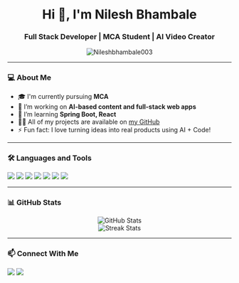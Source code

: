 <h1 align="center">Hi 👋, I'm Nilesh Bhambale</h1>
<h3 align="center">Full Stack Developer | MCA Student | AI Video Creator</h3>

<p align="center">
  <img src="https://komarev.com/ghpvc/?username=Nileshbhambale003&label=Profile%20views&color=0e75b6&style=flat" alt="Nileshbhambale003" />
</p>

---

### 💻 About Me
- 🎓 I'm currently pursuing **MCA**
- 🔭 I’m working on **AI-based content and full-stack web apps**
- 🌱 I’m learning **Spring Boot, React**
- 👨‍💻 All of my projects are available on [my GitHub](https://github.com/Nileshbhambale003)
- ⚡ Fun fact: I love turning ideas into real products using AI + Code!

---

### 🛠️ Languages and Tools
<p>
  <img src="https://img.shields.io/badge/PHP-777BB4?style=for-the-badge&logo=php&logoColor=white" />
  <img src="https://img.shields.io/badge/Java-ED8B00?style=for-the-badge&logo=openjdk&logoColor=white" />
  <img src="https://img.shields.io/badge/Spring_Boot-6DB33F?style=for-the-badge&logo=spring-boot&logoColor=white" />
  <img src="https://img.shields.io/badge/MySQL-4479A1?style=for-the-badge&logo=mysql&logoColor=white" />
  <img src="https://img.shields.io/badge/React-61DAFB?style=for-the-badge&logo=react&logoColor=black" />
  <img src="https://img.shields.io/badge/Bootstrap-563D7C?style=for-the-badge&logo=bootstrap&logoColor=white" />
  <img src="https://img.shields.io/badge/Git-F05032?style=for-the-badge&logo=git&logoColor=white" />
</p>

---

### 📊 GitHub Stats

<p align="center">
  <img src="https://github-readme-stats.vercel.app/api?username=Nileshbhambale003&show_icons=true&theme=radical" alt="GitHub Stats" />
  <br />
  <img src="https://github-readme-streak-stats.herokuapp.com?user=Nileshbhambale003&theme=radical" alt="Streak Stats" />
</p>

---

### 📫 Connect With Me

<p>
  <a href="mailto:nileshbhambale@gmail.com"><img src="https://img.shields.io/badge/Gmail-D14836?style=for-the-badge&logo=gmail&logoColor=white" /></a>
  <a href="https://www.linkedin.com/in/nileshbhambale"><img src="https://img.shields.io/badge/LinkedIn-blue?style=for-the-badge&logo=linkedin&logoColor=white" /></a>
</p>
